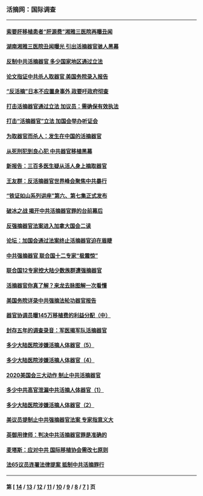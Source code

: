 ### 活摘网：国际调查
---
#### [索要肝移植患者“肝源费”湘雅三医院再曝丑闻](../../pages/nf5947/n14055320.md?09050430) 
#### [湖南湘雅三医院丑闻曝光 引出活摘器官骇人黑幕](../../pages/nf5947/n14051847.md?09050430) 
#### [反制中共活摘器官 多少国家地区通过立法](../../pages/nf5947/n14009863.md?09050430) 
#### [论文指证中共杀人取器官 美国务院录入报告](../../pages/nf5947/n13999890.md?09050430) 
#### [“反活摘”日本不应置身事外 政要吁政府彻查](../../pages/nf5947/n13971188.md?09050430) 
#### [打击活摘器官通过立法 加议员：需确保有效执法](../../pages/nf5947/n13886356.md?09050430) 
#### [打击“活摘器官”立法 加国会举办听证会](../../pages/nf5947/n13869362.md?09050430) 
#### [为取器官而杀人：发生在中国的活摘器官](../../pages/nf5947/n13794731.md?09050430) 
#### [从死刑犯到良心犯 中共器官移植黑幕](../../pages/nf5947/n13764669.md?09050430) 
#### [新报告：三百多医生疑从活人身上摘取器官](../../pages/nf5947/n13703044.md?09050430) 
#### [王友群：反活摘器官世界峰会聚焦中共暴行](../../pages/nf5947/n13250738.md?09050430) 
#### [“铁证如山系列讲座”第六、第七集正式发布](../../pages/nf5947/n13106287.md?09050430) 
#### [破冰之战 揭开中共活摘器官罪的台前幕后](../../pages/nf5947/n13082457.md?09050430) 
#### [反强摘器官法案进入加拿大国会二读](../../pages/nf5947/n13033450.md?09050430) 
#### [论坛：加国会通过法案终止活摘器官迫在眉睫](../../pages/nf5947/n13029839.md?09050430) 
#### [中共强摘器官 联合国十二专家“极震惊”](../../pages/nf5947/n13024313.md?09050430) 
#### [联合国12专家控大陆少数族群遭强摘器官](../../pages/nf5947/n13023877.md?09050430) 
#### [活摘器官你真了解？来龙去脉图解一次看懂](../../pages/nf5947/n13013820.md?09050430) 
#### [美国务院详录中共强摘法轮功器官报告](../../pages/nf5947/n12944519.md?09050430) 
#### [器官协调员曝145万移植费的利益分配（中）](../../pages/nf5947/n12894547.md?09050430) 
#### [封存五年的调查录音：军医揭军队活摘器官](../../pages/nf5947/n12798692.md?09050430) 
#### [多少大陆医院涉嫌活摘人体器官（5）](../../pages/nf5947/n12768383.md?09050430) 
#### [多少大陆医院涉嫌活摘人体器官（4）](../../pages/nf5947/n12664434.md?09050430) 
#### [2020美国会三大动作 制止中共活摘器官](../../pages/nf5947/n12682004.md?09050430) 
#### [多少中共高官泄漏中共活摘人体器官（1）](../../pages/nf5947/n12671234.md?09050430) 
#### [多少大陆医院涉嫌活摘人体器官（2）](../../pages/nf5947/n12655589.md?09050430) 
#### [美议员提制止中共强摘器官法案 专家指意义大](../../pages/nf5947/n12630561.md?09050430) 
#### [英御用律师：判决中共活摘器官罪是准确的](../../pages/nf5947/n12580740.md?09050430) 
#### [麦塔斯：应对中共 国际移植协会需改七原则](../../pages/nf5947/n12514711.md?09050430) 
#### [法65议员连署法律提案 抵制中共活摘罪行](../../pages/nf5947/n12437047.md?09050430) 

---
#### 第 [ [14](./14.md?09050430) / [13](./13.md?09050430) / [12](./12.md?09050430) / [11](./11.md?09050430) / [10](./10.md?09050430) / [9](./9.md?09050430) / [8](./8.md?09050430) / [7](./7.md?09050430) ] 页
